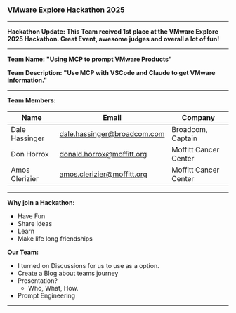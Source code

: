 ### VMware Explore Hackathon 2025

---

**Hackathon Update: This Team recived 1st place at the VMware Explore 2025 Hackathon. Great Event, awesome judges and overall a lot of fun!**

---

**Team Name: "Using MCP to prompt VMware Products"**

**Team Description: "Use MCP with VSCode and Claude to get VMware information."**

---

**Team Members:**  

| Name            | Email                        | Company               |
|-----------------|------------------------------|-----------------------|
| Dale Hassinger  | dale.hassinger@broadcom.com  | Broadcom, Captain     |
| Don Horrox      | donald.horrox@moffitt.org    | Moffitt Cancer Center |
| Amos Clerizier  | amos.clerizier@moffitt.org   | Moffitt Cancer Center | 
  
---

**Why join a Hackathon:**  
* Have Fun  
* Share ideas  
* Learn  
* Make life long friendships  


**Our Team:**
* I turned on Discussions for us to use as a option.  
* Create a Blog about teams journey  
* Presentation?  
  * Who, What, How.  
* Prompt Engineering  

---
